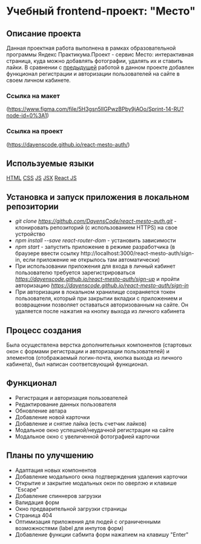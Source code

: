 # Учебный frontend-проект: "Место"

## Описание проекта

Данная проектная работа выполнена в рамках образовательной программы Яндекс Практикума.Проект - сервис Место: интерактивная страница, куда можно добавлять фотографии, удалять их и ставить лайки. В сравнении с [предыдущей](https://github.com/DayensCode/mesto-react) работой в данном проекте добавлен функционал регистрации и авторизации пользователей на сайте в своем личном кабинете.
### Ссылка на макет
(https://www.figma.com/file/5H3gsn5lIGPwzBPby9jAOo/Sprint-14-RU?node-id=0%3A1)
### Ссылка на проект
(https://dayenscode.github.io/react-mesto-auth/)

## Используемые языки

[HTML](https://ru.wikipedia.org/wiki/HTML)
[CSS](https://ru.wikipedia.org/wiki/CSS)
[JS](https://ru.wikipedia.org/wiki/JavaScript)
[JSX](https://en.wikipedia.org/wiki/JSX_(JavaScript))
[React JS](https://ru.wikipedia.org/wiki/React)

## Установка и запуск приложения в локальном репозитории

- _git clone https://github.com/DayensCode/react-mesto-auth.git_ - клонировать репозиторий (с использованием HTTPS) на свое устройство
- _npm install --save react-router-dom_ - установить зависимости
- _npm start_ - запустить приложение в режиме разработчика (в браузере ввести ссылку http://localhost:3000/react-mesto-auth/sign-in, если приложение не открылось там автоматически)
- При использовании приложения для входа в личный кабинет пользователю требуется зарегистрироваться _https://dayenscode.github.io/react-mesto-auth/sign-up_  и пройти авторизацию _https://dayenscode.github.io/react-mesto-auth/sign-in_
- При авторизации в локальном хранилище сохраняется токен пользователя, который при закрытии вкладки с приложением и возвращении позволяет оставаться авторизованным на сайте. Он удаляется после нажатия на кнопку выхода из личного кабинета

## Процесс создания
Была осуществлена верстка дополнительных компонентов (стартовых окон с формами регистрации и авторизации пользователей) и элементов (отображаемый логин-почта, кнопка выхода из личного кабинета), был написан соответсвующий функционал.

## Функционал
- Регистрация и авторизация пользователей
- Редактирование данных пользователя
- Обновление автара
- Добавление новой карточки
- Добавление и снятие лайка (есть счетчик лайков)
- Модальное окно успешной/неудачной регистрации на сайте
- Модальное окно с увеличенной фотографией карточки

## Планы по улучшению
- Адаптация новых компонентов
- Добавление модального окна подтверждения удаления карточки
- Открытие и закрытие модальных окон по оверлэю и клавише "Escape"
- Добавление спиннеров загрузки
- Валидация форм
- Окно предварительной загрузки страницы
- Страница 404
- Оптимизация приложения для людей с ограниченными возможностями (label для инпутов форм)
- Добавление функции сабмита форм нажатием на клавишу "Enter"
